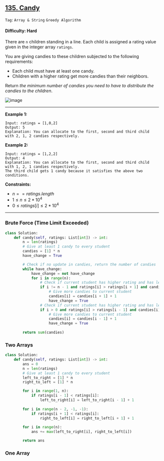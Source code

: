 ## [135. Candy](https://leetcode.com/problems/candy)

```Tag```: ```Array & String``` ```Greedy Algorithm```

#### Difficulty: Hard

There are ```n``` children standing in a line. Each child is assigned a rating value given in the integer array ```ratings```.

You are giving candies to these children subjected to the following requirements:

- Each child must have at least one candy.
- Children with a higher rating get more candies than their neighbors.

Return _the minimum number of candies you need to have to distribute the candies to the children_.

![image](https://github.com/quananhle/Python/assets/35042430/e9c829f6-7c97-4320-bae5-9abad66104fc)

---

__Example 1:__
```
Input: ratings = [1,0,2]
Output: 5
Explanation: You can allocate to the first, second and third child with 2, 1, 2 candies respectively.
```

__Example 2:__
```
Input: ratings = [1,2,2]
Output: 4
Explanation: You can allocate to the first, second and third child with 1, 2, 1 candies respectively.
The third child gets 1 candy because it satisfies the above two conditions.
```

__Constraints:__

- $n == ratings.length$
- $1 \le n \le 2 * 10^{4}$
- $0 \le ratings[i] \le 2 * 10^{4}$

---

### Brute Force (Time Limit Exceeded)

```Python
class Solution:
    def candy(self, ratings: List[int]) -> int:
        n = len(ratings)
        # Give at least 1 candy to every student
        candies = [1] * n
        have_change = True

        # Check if no update in candies, return the number of candies
        while have_change:
            have_change = not have_change
            for i in range(n):
                # Check if current student has higher rating and has less or equal candies than the next student
                if i != n - 1 and ratings[i] > ratings[i + 1] and candies[i] <= candies[i + 1]:
                    # Give more candies to current student
                    candies[i] = candies[i + 1] + 1
                    have_change = True
                # Check if current student has higher rating and has less or equal candies than the previous student  
                if i > 0 and ratings[i] > ratings[i - 1] and candies[i] <= candies[i - 1]:
                    # Give more candies to current student
                    candies[i] = candies[i - 1] + 1
                    have_change = True
                
        return sum(candies)
```

### Two Arrays

```Python
class Solution:
    def candy(self, ratings: List[int]) -> int:
        ans = 0
        n = len(ratings)
        # Give at least 1 candy to every student
        left_to_right = [1] * n
        right_to_left = [1] * n

        for i in range(1, n):
            if ratings[i - 1] < ratings[i]:
                left_to_right[i] = left_to_right[i - 1] + 1
        
        for i in range(n - 2, -1, -1):
            if ratings[i + 1] < ratings[i]:
                right_to_left[i] = right_to_left[i + 1] + 1
        
        for i in range(n):
            ans += max(left_to_right[i], right_to_left[i])

        return ans
```

### One Array

```Python

```

###

```Python

```
